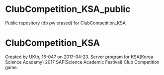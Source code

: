 # ClubCompetition_KSA_public
Public repository (db pw erased) for ClubCompetition_KSA

# ClubCompetition_KSA
Created by UKth, 16-047 on 2017-04-23.
Server program for KSA(Korea Science Academy) 2017 SAF(Science Academic Festival) Club Competition game.
